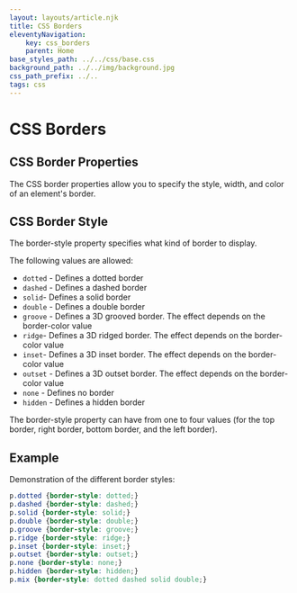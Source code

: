 ```yaml
---
layout: layouts/article.njk
title: CSS Borders
eleventyNavigation:
    key: css_borders
    parent: Home
base_styles_path: ../../css/base.css
background_path: ../../img/background.jpg
css_path_prefix: ../..
tags: css
---
```

# CSS Borders
## CSS Border Properties
The CSS border properties allow you to specify the style, width, and color of an element's border.

## CSS Border Style
The border-style property specifies what kind of border to display.

The following values are allowed:

* `dotted` - Defines a dotted border
* `dashed` - Defines a dashed border
* `solid`- Defines a solid border
* `double` - Defines a double border
* `groove` - Defines a 3D grooved border. The effect depends on the border-color value
* `ridge`- Defines a 3D ridged border. The effect depends on the border-color value
* `inset`- Defines a 3D inset border. The effect depends on the border-color value
* `outset` - Defines a 3D outset border. The effect depends on the border-color value
* `none` - Defines no border
* `hidden` - Defines a hidden border

The border-style property can have from one to four values (for the top border, right border, bottom border, and the left border).

## Example
Demonstration of the different border styles:
```css
p.dotted {border-style: dotted;}
p.dashed {border-style: dashed;}
p.solid {border-style: solid;}
p.double {border-style: double;}
p.groove {border-style: groove;}
p.ridge {border-style: ridge;}
p.inset {border-style: inset;}
p.outset {border-style: outset;}
p.none {border-style: none;}
p.hidden {border-style: hidden;}
p.mix {border-style: dotted dashed solid double;}
```
